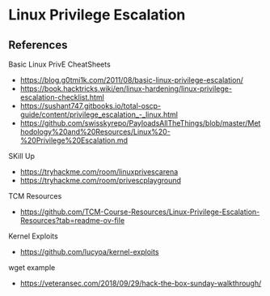 # Linux Privilege Escalation


## References
Basic Linux PrivE CheatSheets
- https://blog.g0tmi1k.com/2011/08/basic-linux-privilege-escalation/
- https://book.hacktricks.wiki/en/linux-hardening/linux-privilege-escalation-checklist.html
- https://sushant747.gitbooks.io/total-oscp-guide/content/privilege_escalation_-_linux.html
- https://github.com/swisskyrepo/PayloadsAllTheThings/blob/master/Methodology%20and%20Resources/Linux%20-%20Privilege%20Escalation.md

SKill Up
- https://tryhackme.com/room/linuxprivescarena
- https://tryhackme.com/room/privescplayground

TCM Resources
- https://github.com/TCM-Course-Resources/Linux-Privilege-Escalation-Resources?tab=readme-ov-file

Kernel Exploits
- https://github.com/lucyoa/kernel-exploits

wget example
- https://veteransec.com/2018/09/29/hack-the-box-sunday-walkthrough/

